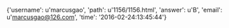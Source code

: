 {'username': u'marcusgao', 'path': u'1156/1156.html', 'answer': u'B', 'email': u'marcusgao@126.com', 'time': '2016-02-24:13:45:44'}